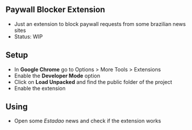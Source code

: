 ## Paywall Blocker Extension

- Just an extension to block paywall requests from some brazilian news sites
- Status: WIP

## Setup

- In **Google Chrome** go to Options > More Tools > Extensions
- Enable the **Developer Mode** option
- Click on **Load Unpacked** and find the public folder of the project
- Enable the extension

## Using

- Open some _Estadao_ news and check if the extension works
